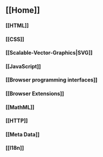 [[Home]]
----------------
#### [[HTML]]
#### [[CSS]]
#### [[Scalable-Vector-Graphics|SVG]]
#### [[JavaScript]]
#### [[Browser programming interfaces]]
#### [[Browser Extensions]]
#### [[MathML]]
#### [[HTTP]]
#### [[Meta Data]]
#### [[l18n]]
